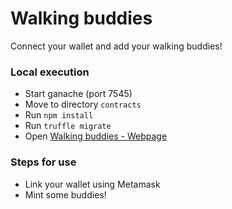 # Walking buddies

Connect your wallet and add your walking buddies!

### Local execution

- Start ganache (port 7545)
- Move to directory `contracts`
- Run `npm install`
- Run `truffle migrate`
- Open [Walking buddies - Webpage](https://walking-buddies.vercel.app/)

### Steps for use

- Link your wallet using Metamask
- Mint some buddies!
